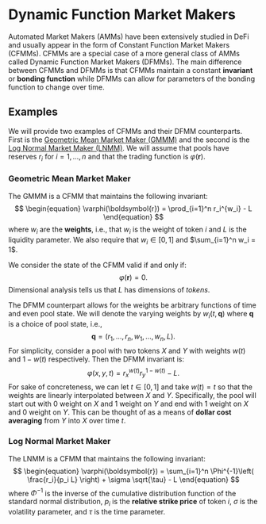 # Dynamic Function Market Makers
Automated Market Makers (AMMs) have been extensively studied in DeFi and usually appear in the form of Constant Function Market Makers (CFMMs).
CFMMs are a special case of a more general class of AMMs called Dynamic Function Market Makers (DFMMs).
The main difference between CFMMs and DFMMs is that CFMMs maintain a constant **invariant** or **bonding function** while DFMMs can allow for parameters of the bonding function to change over time.

## Examples
We will provide two examples of CFMMs and their DFMM counterparts. 
First is the [Geometric Mean Market Maker (GMMM)](./geometric_mean.md) and the second is the [Log Normal Market Maker (LNMM)](./log_normal.md).
We will assume that pools have reserves $r_i$ for $i=1,\dots,n$ and that the trading function is $\varphi(\boldsymbol{r})$.

### Geometric Mean Market Maker
The GMMM is a CFMM that maintains the following invariant:
$$
\begin{equation}
\varphi(\boldsymbol{r}) = \prod_{i=1}^n r_i^{w_i} - L
\end{equation}
$$
where $w_i$ are the **weights**, i.e., that $w_i$ is the weight of token $i$ and $L$ is the liquidity parameter.
We also require that $w_i \in [0,1]$ and $\sum_{i=1}^n w_i = 1$.

We consider the state of the CFMM valid if and only if:
$$
\begin{equation}
\varphi(\boldsymbol{r}) = 0.
\end{equation}
$$
Dimensional analysis tells us that $L$ has dimensions of *tokens*.

The DFMM counterpart allows for the weights be arbitrary functions of time and even pool state.
We will denote the varying weights by $w_i(t, \boldsymbol{q})$ where $\boldsymbol{q}$ is a choice of pool state, i.e.,
$$
\begin{equation}
\boldsymbol{q} = \left(r_1, \dots, r_n, w_1, \dots, w_n, L\right).
\end{equation}
$$
For simplicity, consider a pool with two tokens $X$ and $Y$ with weights $w(t)$ and $1-w(t)$ respectively. 
Then the DFMM invariant is:
$$
\begin{equation}
\varphi(x,y,t) = r_x^{w(t)} r_y^{1-w(t)} - L.
\end{equation}
$$
For sake of concreteness, we can let $t \in [0,1]$ and take $w(t) = t$ so that the weights are linearly interpolated between $X$ and $Y$.
Specifically, the pool will start out with $0$ weight on $X$ and $1$ weight on $Y$ and end with $1$ weight on $X$ and $0$ weight on $Y$.
This can be thought of as a means of **dollar cost averaging** from $Y$ into $X$ over time $t$.

### Log Normal Market Maker
The LNMM is a CFMM that maintains the following invariant:
$$
\begin{equation}
\varphi(\boldsymbol{r}) = \sum_{i=1}^n \Phi^{-1}\left( \frac{r_i}{p_i L} \right) + \sigma \sqrt{\tau} - L
\end{equation}
$$
where $\Phi^{-1}$ is the inverse of the cumulative distribution function of the standard normal distribution, $p_i$ is the **relative strike price** of token $i$, $\sigma$ is the volatility parameter, and $\tau$ is the time parameter.